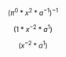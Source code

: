 $$\left( \pi^0 * x^2 * a^{-1}\right)^{-1}$$

$$\left( 1 * x^{-2} * a^{1}\right)$$

$$\left(x^{-2} * a^{1}\right)$$
